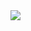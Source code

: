 <picture>
  <source
    srcset="https://github-readme-stats.vercel.app/api?username=C0APacketAnimation&show_icons=true&theme=dark"
    media="(prefers-color-scheme: light)"
  />
  <source
    srcset="https://github-readme-stats.vercel.app/api?username=C0APacketAnimation&show_icons=true"
    media="(prefers-color-scheme: light), (prefers-color-scheme: no-preference)"
  />
  <img src="https://github-readme-stats.vercel.app/api?username=C0APacketAnimation&show_icons=true" />
</picture>
